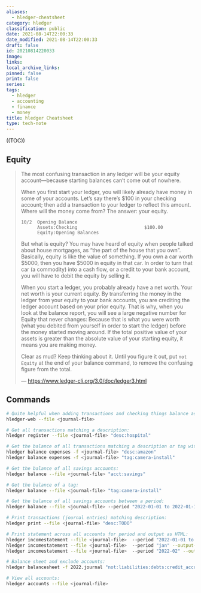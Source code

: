 ```yaml
---
aliases:
  - hledger-cheatsheet
category: hledger
classification: public
date: 2021-08-14T22:00:33
date_modified: 2021-08-14T22:00:33
draft: false
id: 20210814220033
image: 
links: 
local_archive_links: 
pinned: false
print: false
series: 
tags:
  - hledger
  - accounting
  - finance
  - money
title: hledger Cheatsheet
type: tech-note
---
```


((TOC))

## Equity

> The most confusing transaction in any ledger will be your equity account—because starting balances can’t come out of nowhere.
>
> When you first start your ledger, you will likely already have money in some of your accounts. Let’s say there’s $100 in your checking account; then add a transaction to your ledger to reflect this amount. Where will the money come from? The answer: your equity.
>
> ```ledger
> 10/2  Opening Balance
>    	Assets:Checking                         $100.00
>   	Equity:Opening Balances
> ```
> 
> But what is equity? You may have heard of equity when people talked about house mortgages, as “the part of the house that you own”. Basically, equity is like the value of something. If you own a car worth $5000, then you have $5000 in equity in that car. In order to turn that car (a commodity) into a cash flow, or a credit to your bank account, you will have to debit the equity by selling it.
>
> When you start a ledger, you probably already have a net worth. Your net worth is your current equity. By transferring the money in the ledger from your equity to your bank accounts, you are crediting the ledger account based on your prior equity. That is why, when you look at the balance report, you will see a large negative number for Equity that never changes: Because that is what you were worth (what you debited from yourself in order to start the ledger) before the money started moving around. If the total positive value of your assets is greater than the absolute value of your starting equity, it means you are making money.
>
> Clear as mud? Keep thinking about it. Until you figure it out, put `not Equity` at the end of your balance command, to remove the confusing figure from the total.
> 
> — https://www.ledger-cli.org/3.0/doc/ledger3.html

## Commands

```sh
# Quite helpful when adding transactions and checking things balance as you go:
hledger-web --file <journal-file>

# Get all transactions matching a description:
hledger register --file <journal-file> "desc:hospital"

# Get the balance of all transactions matching a description or tag with a breakdown by account:
hledger balance expenses -f <journal-file> "desc:amazon"
hledger balance expenses -f <journal-file> "tag:camera-install"

# Get the balance of all savings accounts:
hledger balance --file <journal-file> "acct:savings"

# Get the balance of a tag:
hledger balance --file <journal-file> "tag:camera-install"

# Get the balance of all savings accounts between a period:
hledger balance --file <journal-file> --period "2022-01-01 to 2022-01-18" "acct:savings"

# Print transactions (journal entries) matching description:
hledger print --file <journal-file> "desc:TODO"

# Print statement across all accounts for period and output as HTML:
hledger incomestatement --file <journal-file>  --period "2022-01-01 to 2022-01-31" --output-file income_statement.html
hledger incomestatement --file <journal-file>  --period "jan" --output-file income_statement.html
hledger incomestatement --file <journal-file>  --period "2022-02" --output-file income_statement.html

# Balance sheet and exclude accounts:
hledger balancesheet -f 2022.journal "not:liabilities:debts:credit_account:example" "not:liabilities:debts:loans:example"

# View all accounts:
hledger accounts --file <journal-file>
```

